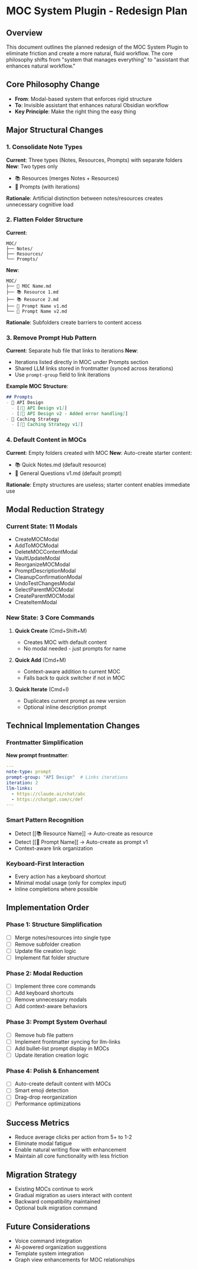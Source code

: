 # MOC System Plugin - Redesign Plan

## Overview
This document outlines the planned redesign of the MOC System Plugin to eliminate friction and create a more natural, fluid workflow. The core philosophy shifts from "system that manages everything" to "assistant that enhances natural workflow."

## Core Philosophy Change
- **From**: Modal-based system that enforces rigid structure
- **To**: Invisible assistant that enhances natural Obsidian workflow
- **Key Principle**: Make the right thing the easy thing

## Major Structural Changes

### 1. Consolidate Note Types
**Current**: Three types (Notes, Resources, Prompts) with separate folders
**New**: Two types only
- 📚 Resources (merges Notes + Resources)
- 🤖 Prompts (with iterations)

**Rationale**: Artificial distinction between notes/resources creates unnecessary cognitive load

### 2. Flatten Folder Structure
**Current**: 
```
MOC/
├── Notes/
├── Resources/
└── Prompts/
```

**New**:
```
MOC/
├── 🎯 MOC Name.md
├── 📚 Resource 1.md
├── 📚 Resource 2.md
├── 🤖 Prompt Name v1.md
└── 🤖 Prompt Name v2.md
```

**Rationale**: Subfolders create barriers to content access

### 3. Remove Prompt Hub Pattern
**Current**: Separate hub file that links to iterations
**New**: 
- Iterations listed directly in MOC under Prompts section
- Shared LLM links stored in frontmatter (synced across iterations)
- Use `prompt-group` field to link iterations

**Example MOC Structure**:
```markdown
## Prompts
- 🤖 API Design
  - [[🤖 API Design v1]]
  - [[🤖 API Design v2 - Added error handling]]
- 🤖 Caching Strategy
  - [[🤖 Caching Strategy v1]]
```

### 4. Default Content in MOCs
**Current**: Empty folders created with MOC
**New**: Auto-create starter content:
- 📚 Quick Notes.md (default resource)
- 🤖 General Questions v1.md (default prompt)

**Rationale**: Empty structures are useless; starter content enables immediate use

## Modal Reduction Strategy

### Current State: 11 Modals
- CreateMOCModal
- AddToMOCModal
- DeleteMOCContentModal
- VaultUpdateModal
- ReorganizeMOCModal
- PromptDescriptionModal
- CleanupConfirmationModal
- UndoTestChangesModal
- SelectParentMOCModal
- CreateParentMOCModal
- CreateItemModal

### New State: 3 Core Commands
1. **Quick Create** (Cmd+Shift+M)
   - Creates MOC with default content
   - No modal needed - just prompts for name

2. **Quick Add** (Cmd+M)
   - Context-aware addition to current MOC
   - Falls back to quick switcher if not in MOC

3. **Quick Iterate** (Cmd+I)
   - Duplicates current prompt as new version
   - Optional inline description prompt

## Technical Implementation Changes

### Frontmatter Simplification
**New prompt frontmatter**:
```yaml
---
note-type: prompt
prompt-group: "API Design"  # Links iterations
iteration: 2
llm-links: 
  - https://claude.ai/chat/abc
  - https://chatgpt.com/c/def
---
```

### Smart Pattern Recognition
- Detect [[📚 Resource Name]] → Auto-create as resource
- Detect [[🤖 Prompt Name]] → Auto-create as prompt v1
- Context-aware link organization

### Keyboard-First Interaction
- Every action has a keyboard shortcut
- Minimal modal usage (only for complex input)
- Inline completions where possible

## Implementation Order

### Phase 1: Structure Simplification
- [ ] Merge notes/resources into single type
- [ ] Remove subfolder creation
- [ ] Update file creation logic
- [ ] Implement flat folder structure

### Phase 2: Modal Reduction
- [ ] Implement three core commands
- [ ] Add keyboard shortcuts
- [ ] Remove unnecessary modals
- [ ] Add context-aware behaviors

### Phase 3: Prompt System Overhaul
- [ ] Remove hub file pattern
- [ ] Implement frontmatter syncing for llm-links
- [ ] Add bullet-list prompt display in MOCs
- [ ] Update iteration creation logic

### Phase 4: Polish & Enhancement
- [ ] Auto-create default content with MOCs
- [ ] Smart emoji detection
- [ ] Drag-drop reorganization
- [ ] Performance optimizations

## Success Metrics
- Reduce average clicks per action from 5+ to 1-2
- Eliminate modal fatigue
- Enable natural writing flow with enhancement
- Maintain all core functionality with less friction

## Migration Strategy
- Existing MOCs continue to work
- Gradual migration as users interact with content
- Backward compatibility maintained
- Optional bulk migration command

## Future Considerations
- Voice command integration
- AI-powered organization suggestions
- Template system integration
- Graph view enhancements for MOC relationships
